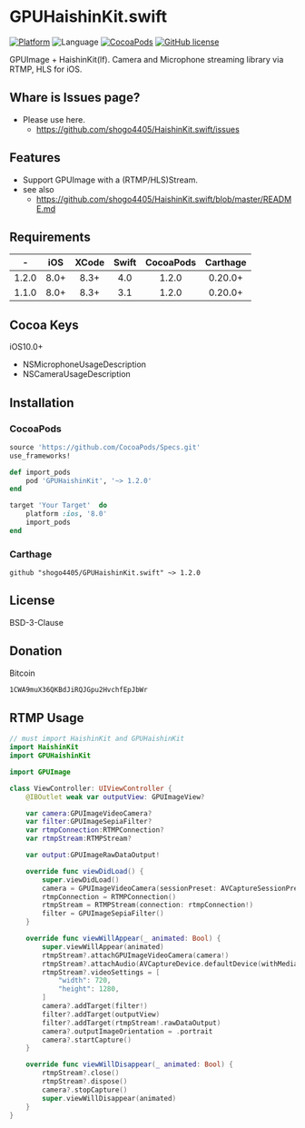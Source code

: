 # GPUHaishinKit.swift
[![Platform](https://img.shields.io/cocoapods/p/GPUHaishinKit.svg?style=flat)](http://cocoapods.org/pods/GPUHaishinKit)
![Language](https://img.shields.io/badge/language-Swift%204.0-orange.svg)
[![CocoaPods](https://img.shields.io/cocoapods/v/GPUHaishinKit.svg?style=flat)](http://cocoapods.org/pods/GPUHaishinKit)
[![GitHub license](https://img.shields.io/badge/License-BSD%203--Clause-blue.svg)](https://github.com/shogo4405/GPUHaishinKit.swift/blob/master/LICENSE.md)

GPUImage + HaishinKit(lf). Camera and Microphone streaming library via RTMP, HLS for iOS.

## Whare is Issues page?
* Please use here.
  - https://github.com/shogo4405/HaishinKit.swift/issues

## Features
* Support GPUImage with a (RTMP/HLS)Stream.
* see also
  - https://github.com/shogo4405/HaishinKit.swift/blob/master/README.md

## Requirements
|-|iOS|XCode|Swift|CocoaPods|Carthage|
|:----:|:----:|:----:|:----:|:----:|:----:|
|1.2.0|8.0+|8.3+|4.0|1.2.0|0.20.0+|
|1.1.0|8.0+|8.3+|3.1|1.2.0|0.20.0+|

## Cocoa Keys
iOS10.0+
* NSMicrophoneUsageDescription
* NSCameraUsageDescription

## Installation
### CocoaPods
```rb
source 'https://github.com/CocoaPods/Specs.git'
use_frameworks!

def import_pods
    pod 'GPUHaishinKit', '~> 1.2.0'
end

target 'Your Target'  do
    platform :ios, '8.0'
    import_pods
end
```
### Carthage
```
github "shogo4405/GPUHaishinKit.swift" ~> 1.2.0
```

## License
BSD-3-Clause

## Donation
Bitcoin
```txt
1CWA9muX36QKBdJiRQJGpu2HvchfEpJbWr
```

## RTMP Usage
```swift
// must import HaishinKit and GPUHaishinKit
import HaishinKit
import GPUHaishinKit

import GPUImage

class ViewController: UIViewController {
    @IBOutlet weak var outputView: GPUImageView?

    var camera:GPUImageVideoCamera?
    var filter:GPUImageSepiaFilter?
    var rtmpConnection:RTMPConnection?
    var rtmpStream:RTMPStream?

    var output:GPUImageRawDataOutput!

    override func viewDidLoad() {
        super.viewDidLoad()
        camera = GPUImageVideoCamera(sessionPreset: AVCaptureSessionPreset1280x720, cameraPosition: .back)
        rtmpConnection = RTMPConnection()
        rtmpStream = RTMPStream(connection: rtmpConnection!)
        filter = GPUImageSepiaFilter()
    }

    override func viewWillAppear(_ animated: Bool) {
        super.viewWillAppear(animated)
        rtmpStream?.attachGPUImageVideoCamera(camera!)
        rtmpStream?.attachAudio(AVCaptureDevice.defaultDevice(withMediaType: AVMediaTypeAudio))
        rtmpStream?.videoSettings = [
            "width": 720,
            "height": 1280,
        ]
        camera?.addTarget(filter!)
        filter?.addTarget(outputView)
        filter?.addTarget(rtmpStream!.rawDataOutput)
        camera?.outputImageOrientation = .portrait
        camera?.startCapture()
    }

    override func viewWillDisappear(_ animated: Bool) {
        rtmpStream?.close()
        rtmpStream?.dispose()
        camera?.stopCapture()
        super.viewWillDisappear(animated)
    }
}
```
